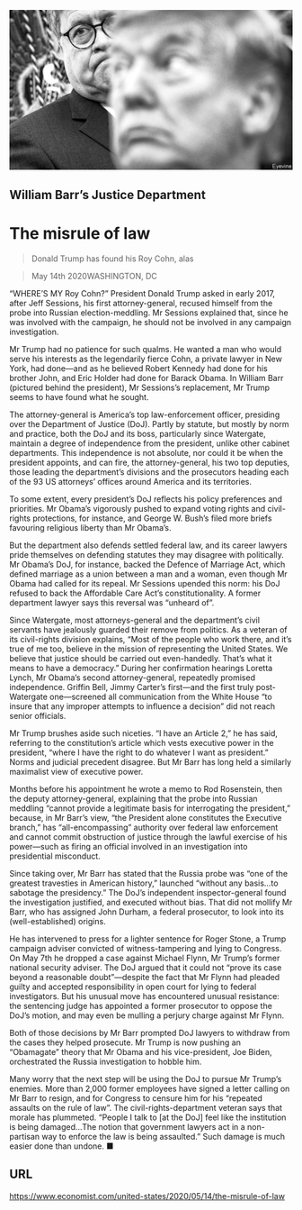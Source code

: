 ![](./images/20200516_USP003_0.jpg)

## William Barr’s Justice Department

# The misrule of law

> Donald Trump has found his Roy Cohn, alas

> May 14th 2020WASHINGTON, DC

“WHERE’S MY Roy Cohn?” President Donald Trump asked in early 2017, after Jeff Sessions, his first attorney-general, recused himself from the probe into Russian election-meddling. Mr Sessions explained that, since he was involved with the campaign, he should not be involved in any campaign investigation.

Mr Trump had no patience for such qualms. He wanted a man who would serve his interests as the legendarily fierce Cohn, a private lawyer in New York, had done—and as he believed Robert Kennedy had done for his brother John, and Eric Holder had done for Barack Obama. In William Barr (pictured behind the president), Mr Sessions’s replacement, Mr Trump seems to have found what he sought.

The attorney-general is America’s top law-enforcement officer, presiding over the Department of Justice (DoJ). Partly by statute, but mostly by norm and practice, both the DoJ and its boss, particularly since Watergate, maintain a degree of independence from the president, unlike other cabinet departments. This independence is not absolute, nor could it be when the president appoints, and can fire, the attorney-general, his two top deputies, those leading the department’s divisions and the prosecutors heading each of the 93 US attorneys’ offices around America and its territories.

To some extent, every president’s DoJ reflects his policy preferences and priorities. Mr Obama’s vigorously pushed to expand voting rights and civil-rights protections, for instance, and George W. Bush’s filed more briefs favouring religious liberty than Mr Obama’s.

But the department also defends settled federal law, and its career lawyers pride themselves on defending statutes they may disagree with politically. Mr Obama’s DoJ, for instance, backed the Defence of Marriage Act, which defined marriage as a union between a man and a woman, even though Mr Obama had called for its repeal. Mr Sessions upended this norm: his DoJ refused to back the Affordable Care Act’s constitutionality. A former department lawyer says this reversal was “unheard of”.

Since Watergate, most attorneys-general and the department’s civil servants have jealously guarded their remove from politics. As a veteran of its civil-rights division explains, “Most of the people who work there, and it’s true of me too, believe in the mission of representing the United States. We believe that justice should be carried out even-handedly. That’s what it means to have a democracy.” During her confirmation hearings Loretta Lynch, Mr Obama’s second attorney-general, repeatedly promised independence. Griffin Bell, Jimmy Carter’s first—and the first truly post-Watergate one—screened all communication from the White House “to insure that any improper attempts to influence a decision” did not reach senior officials.

Mr Trump brushes aside such niceties. “I have an Article 2,” he has said, referring to the constitution’s article which vests executive power in the president, “where I have the right to do whatever I want as president.” Norms and judicial precedent disagree. But Mr Barr has long held a similarly maximalist view of executive power.

Months before his appointment he wrote a memo to Rod Rosenstein, then the deputy attorney-general, explaining that the probe into Russian meddling “cannot provide a legitimate basis for interrogating the president,” because, in Mr Barr’s view, “the President alone constitutes the Executive branch,” has “all-encompassing” authority over federal law enforcement and cannot commit obstruction of justice through the lawful exercise of his power—such as firing an official involved in an investigation into presidential misconduct.

Since taking over, Mr Barr has stated that the Russia probe was “one of the greatest travesties in American history,” launched “without any basis…to sabotage the presidency.” The DoJ’s independent inspector-general found the investigation justified, and executed without bias. That did not mollify Mr Barr, who has assigned John Durham, a federal prosecutor, to look into its (well-established) origins.

He has intervened to press for a lighter sentence for Roger Stone, a Trump campaign adviser convicted of witness-tampering and lying to Congress. On May 7th he dropped a case against Michael Flynn, Mr Trump’s former national security adviser. The DoJ argued that it could not “prove its case beyond a reasonable doubt”—despite the fact that Mr Flynn had pleaded guilty and accepted responsibility in open court for lying to federal investigators. But his unusual move has encountered unusual resistance: the sentencing judge has appointed a former prosecutor to oppose the DoJ’s motion, and may even be mulling a perjury charge against Mr Flynn.

Both of those decisions by Mr Barr prompted DoJ lawyers to withdraw from the cases they helped prosecute. Mr Trump is now pushing an “Obamagate” theory that Mr Obama and his vice-president, Joe Biden, orchestrated the Russia investigation to hobble him.

Many worry that the next step will be using the DoJ to pursue Mr Trump’s enemies. More than 2,000 former employees have signed a letter calling on Mr Barr to resign, and for Congress to censure him for his “repeated assaults on the rule of law”. The civil-rights-department veteran says that morale has plummeted. “People I talk to [at the DoJ] feel like the institution is being damaged…The notion that government lawyers act in a non-partisan way to enforce the law is being assaulted.” Such damage is much easier done than undone. ■

## URL

https://www.economist.com/united-states/2020/05/14/the-misrule-of-law
